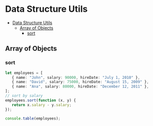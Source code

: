 # Data Structure Utils

- [Data Structure Utils](#data-structure-utils)
	- [Array of Objects](#array-of-objects)
		- [sort](#sort)

## Array of Objects

### sort

```typescript
let employees = [
   { name: "John", salary: 90000, hireDate: "July 1, 2010" },
   { name: "David", salary: 75000, hireDate: "August 15, 2009" },
   { name: "Ana", salary: 80000, hireDate: "December 12, 2011" },
];
// sort by salary
employees.sort(function (x, y) {
   return x.salary - y.salary;
});

console.table(employees);
```